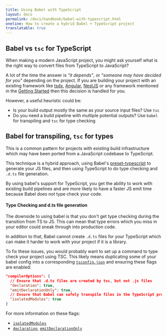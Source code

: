 ```yaml
---
title: Using Babel with TypeScript
layout: docs
permalink: /docs/handbook/babel-with-typescript.html
oneline: How to create a hybrid Babel + TypeScript project
translatable: true
---
```


## Babel vs `tsc` for TypeScript

When making a modern JavaScript project, you might ask yourself what is the right way to convert files from TypeScript to JavaScript?

A lot of the time the answer is _"it depends"_, or _"someone may have decided for you"_ depending on the project. If you are building your project with an existing framework like [tsdx](https://tsdx.io), [Angular](https://angular.io/), [NestJS](https://nestjs.com/) or any framework mentioned in the [Getting Started](/docs/home) then this decision is handled for you.

However, a useful heuristic could be:

- Is your build output mostly the same as your source input files? Use `tsc`
- Do you need a build pipeline with multiple potential outputs? Use `babel` for transpiling and `tsc` for type checking

## Babel for transpiling, `tsc` for types

This is a common pattern for projects with existing build infrastructure which may have been ported from a JavaScript codebase to TypeScript.

This technique is a hybrid approach, using Babel's [preset-typescript](https://babeljs.io/docs/en/babel-preset-typescript) to generate your JS files, and then using TypeScript to do type checking and `.d.ts` file generation.

By using babel's support for TypeScript, you get the ability to work with existing build pipelines and are more likely to have a faster JS emit time because Babel does not type check your code.

#### Type Checking and d.ts file generation

The downside to using babel is that you don't get type checking during the transition from TS to JS. This can mean that type errors which you miss in your editor could sneak through into production code.

In addition to that, Babel cannot create `.d.ts` files for your TypeScript which can make it harder to work with your project if it is a library.

To fix these issues, you would probably want to set up a command to type check your project using TSC. This likely means duplicating some of your babel config into a corresponding [`tsconfig.json`](/tsconfig) and ensuring these flags are enabled:

```json tsconfig
"compilerOptions": {
  // Ensure that .d.ts files are created by tsc, but not .js files
  "declaration": true,
  "emitDeclarationOnly": true,
  // Ensure that Babel can safely transpile files in the TypeScript project
  "isolatedModules": true
}
```

For more information on these flags:

- [`isolatedModules`](/tsconfig#isolatedModules)
- [`declaration`](/tsconfig#declaration), [`emitDeclarationOnly`](/tsconfig#emitDeclarationOnly)
